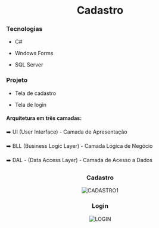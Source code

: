 # <div align="center"> Cadastro <div>

### Tecnologias

- C#

- Wndows Forms

- SQL Server

### Projeto

- Tela de cadastro

- Tela de login


#### Arquitetura em três camadas:

:arrow_right: UI (User Interface) - Camada de Apresentação 

:arrow_right: BLL (Business Logic Layer) - Camada Lógica de Negócio

:arrow_right: DAL - (Data Access Layer) - Camada de Acesso a Dados

<div align="center">
  
### Cadastro

![CADASTRO1](https://user-images.githubusercontent.com/69488783/109197285-90442580-777b-11eb-8497-1f6c1027aed3.png)

</div>


<div align="center">
  
### Login

![LOGIN](https://user-images.githubusercontent.com/69488783/109197295-920de900-777b-11eb-84c5-c006e8d1d0e1.png)

</div>
